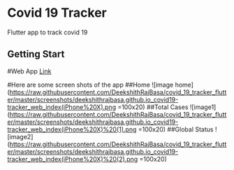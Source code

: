 # Covid 19 Tracker
Flutter app to track covid 19
## Getting Start
#Web App [Link](https://deekshithrajbasa.github.io/covid19-tracker/web/index)

#Here are some screen shots of the app 
##Home
![image home](https://raw.githubusercontent.com/DeekshithRajBasa/covid_19_tracker_flutter/master/screenshots/deekshithrajbasa.github.io_covid19-tracker_web_index(iPhone%20X).png =100x20)
##Total Cases
![image1](https://raw.githubusercontent.com/DeekshithRajBasa/covid_19_tracker_flutter/master/screenshots/deekshithrajbasa.github.io_covid19-tracker_web_index(iPhone%20X)%20(1).png =100x20)
##Global Status
![image2](https://raw.githubusercontent.com/DeekshithRajBasa/covid_19_tracker_flutter/master/screenshots/deekshithrajbasa.github.io_covid19-tracker_web_index(iPhone%20X)%20(2).png =100x20)


